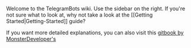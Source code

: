 Welcome to the TelegramBots wiki. Use the sidebar on the right. If you're not sure what to look at, why not take a look at the [[Getting Started|Getting-Started]] guide?

If you want more detailed explanations, you can also visit this [gitbook by MonsterDeveloper's](https://www.gitbook.com/button/status/book/monsterdeveloper/writing-telegram-bots-on-java)